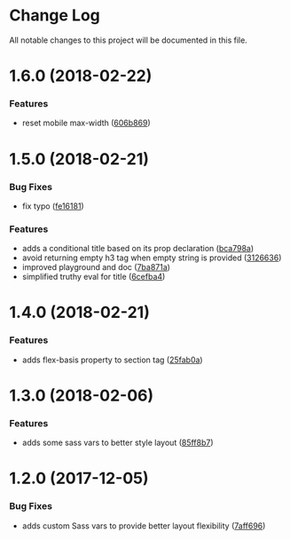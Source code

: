 # Change Log

All notable changes to this project will be documented in this file.

<a name="1.6.0"></a>
# 1.6.0 (2018-02-22)


### Features

* reset mobile max-width ([606b869](https://github.com/SUI-Components/sui-components/commit/606b869))



<a name="1.5.0"></a>
# 1.5.0 (2018-02-21)


### Bug Fixes

* fix typo ([fe16181](https://github.com/SUI-Components/sui-components/commit/fe16181))


### Features

* adds a conditional title based on its prop declaration ([bca798a](https://github.com/SUI-Components/sui-components/commit/bca798a))
* avoid returning empty h3 tag when empty string is provided ([3126636](https://github.com/SUI-Components/sui-components/commit/3126636))
* improved playground and doc ([7ba871a](https://github.com/SUI-Components/sui-components/commit/7ba871a))
* simplified truthy eval for title ([6cefba4](https://github.com/SUI-Components/sui-components/commit/6cefba4))



<a name="1.4.0"></a>
# 1.4.0 (2018-02-21)


### Features

* adds flex-basis property to section tag ([25fab0a](https://github.com/SUI-Components/sui-components/commit/25fab0a))



<a name="1.3.0"></a>
# 1.3.0 (2018-02-06)


### Features

* adds some sass vars to better style layout ([85ff8b7](https://github.com/SUI-Components/sui-components/commit/85ff8b7))



<a name="1.2.0"></a>
# 1.2.0 (2017-12-05)


### Bug Fixes

* adds custom Sass vars to provide better layout flexibility ([7aff696](https://github.com/SUI-Components/sui-components/commit/7aff696))



